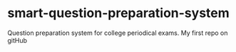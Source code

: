 # smart-question-preparation-system
Question preparation system for college periodical exams.
My first repo on gitHub
